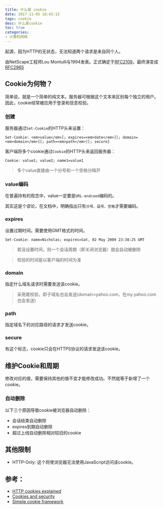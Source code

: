 ```yaml
---
title: 什么是 cookie
date: 2017-11-05 18:43:13
tags: cookie
desc: 什么是cookie
toc: true
categories:
- 计算机网络
---
```


起源，因为HTTP的无状态，无法知道两个请求是来自同个人。

由NetScape工程师Lou Montulli与1994发表。正式确定于[RFC2109](http://tools.ietf.org/html/rfc2109)，最终演变成[RFC2965](http://tools.ietf.org/html/rfc2965)

<!-- more -->

## Cookie为何物？

简单说，就是一个简单的纯文本。服务器可根据这个文本来区别每个独立的用户。因此，cookie经常被应用于登录和信息校验。

### 创建

服务器通过`Set-Cookie`的HTTP头来设置：

```
Set-Cookie: <em>value</em>[; expires=<em>date</em>][; domain=<em>domain</em>][; path=<em>path</em>][; secure]
```

客户端将多个cookie通过`Cookie`的HTTP头来返回服务器：

```
Cookie: value1; value2; name1=value1
```

> 多个value直接由一个分号和一个空格分隔开

### value编码

在普遍持有的观念中，value一定要是`URL-endcoed`编码的。

其实这是个谬论，在文档中，明确指出只有`分号、逗号、空格`才需要编码。

### expires

设置过期时间。需要使用GMT格式的时间。


```
Set-Cookie: name=Nicholas; expires=Sat, 02 May 2009 23:38:25 GMT
```

> 若没设置时间，则一个会话周期（即关闭浏览器）就会自动被删除

> 校验的时间是以客户端的时间为准

### domain

指定什么域名请求时需要发送该cookie。

> 采用尾校验，即子域名也会发送(domain=yahoo.com，在my.yahoo.com也会发送)

### path

指定域名下的对应路径的请求才发送cookie。


### secure

有这个标志，cookie只会在HTTPS协议的请求发送该cookie。

## 维护Cookie和周期

修改对应的值，需要保持其他的值不变才能修改成功。不然就等于新增了一个cookie。


### 自动删除

以下三个原因导致cookie被浏览器自动删除：

- 会话结束自动删除
- expires到期自动删除
- 超过上线自动删除相对较旧的cookie

## 其他限制

- HTTP-Only: 这个将使浏览器无法使用JavaScript访问该cookie。


## 参考：

- [HTTP cookies explained](https://www.nczonline.net/blog/2009/05/05/http-cookies-explained/)
- [Cookies and security](https://www.nczonline.net/blog/2009/05/12/cookies-and-security/)
- [Simple cookie framework](https://developer.mozilla.org/en-US/docs/Web/API/Document/cookie/Simple_document.cookie_framework)